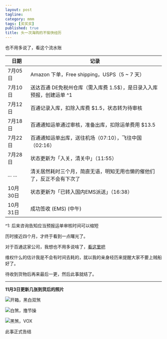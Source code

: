 ```yaml
---
layout: post
tagline:
category: mmm
tags: [买买买]
published: true
title: 头一次海购的不愉快经历
---
```


也不用多说了，看这个流水账

| 日期     | 记录
| -------- | ------------------------------------------------------------------------------
|  7月05日 | Amazon 下单，Free shipping，USPS（5 ~ 7 天）
|  7月10日 | 送达百通 DE免税州仓库（需入库费 1.5$），是日录入入库预报，创建运单 ^1
|  7月12日 | 百通记录入库，扣除入库费 $1.5，状态转为待审核
|  7月18日 | 百通通知运单通过审核，准备出库，扣除运单费用 $13.5
|  7月22日 | 百通通知运单出库，送往机场（07:10），飞往中国（02:16）
|  7月28日 | 状态更新为「入关，清关中」（11:55）
|  ... ... | 清关居然耗时三个月，简直无语，明知无用也懒的催他们了，反正不会有下次了
| 10月30日 | 状态更新为「已转入国内EMS派送」（16:38）
| 10月31日 | 成功签收 (EMS) (中午)

^1: 后来咨询告知应当预报运单审核时间可以缩短


历时接近四个月，才终于看到一点曙光了。

对于百通这家公司，我想也不用多说啥了，[看这里吧](http://www.happay.com/Page/Transport/Ask.aspx?CompanyID=88&TopicID=109365)

维权什么的估计我是不会有时间去耗的，就以我的亲身经历来提醒大家不要上贼船好了。

待收到货物后再来最后一更，然后此事就结了。


- - -

**11月3日更新几张到货后的照片**

![开箱，黑白双煞](http://photos-c.ak.instagram.com/hphotos-ak-xap1/1517340_725398067546874_167282729_n.jpg)

![白煞，撸节操](http://photos-c.ak.instagram.com/hphotos-ak-xaf1/10731663_1478194159112194_1494912933_n.jpg)

![黑煞，VOX](http://photos-e.ak.instagram.com/hphotos-ak-xaf1/10727629_580327388761604_397379746_n.jpg)

此事正式告结
